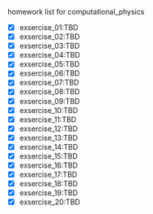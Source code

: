 homework list for computational_physics

-[x] exsercise_01:TBD
-[x] exsercise_02:TBD
-[x] exsercise_03:TBD
-[x] exsercise_04:TBD
-[x] exsercise_05:TBD
-[x] exsercise_06:TBD
-[x] exsercise_07:TBD
-[x] exsercise_08:TBD
-[x] exsercise_09:TBD
-[x] exsercise_10:TBD
-[x] exsercise_11:TBD
-[x] exsercise_12:TBD
-[x] exsercise_13:TBD
-[x] exsercise_14:TBD
-[x] exsercise_15:TBD
-[x] exsercise_16:TBD
-[x] exsercise_17:TBD
-[x] exsercise_18:TBD
-[x] exsercise_19:TBD
-[x] exsercise_20:TBD
